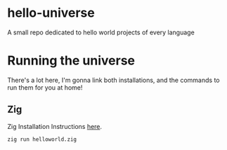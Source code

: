 # hello-universe
A small repo dedicated to hello world projects of every language

# Running the universe
There's a lot here, I'm gonna link both installations, and the commands to run them for you at home!

## Zig
Zig Installation Instructions [here](https://ziglang.org/learn/getting-started/).

`zig run helloworld.zig`